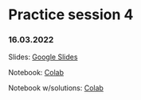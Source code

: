 # Practice session 4

### 16.03.2022

Slides: [Google Slides](https://docs.google.com/presentation/d/1gB9-ydfaz_EnNCKffaZOIvYOUI0J4dVluv_m9KhGDGk/edit?usp=sharing)

Notebook: [Colab](https://colab.research.google.com/drive/1yQM8c_idzBLO0efPQ9crrjZPyqvhqaLG?usp=sharing)

Notebook w/solutions: [Colab](https://colab.research.google.com/drive/1PUxttBrpL-F5IRP7vcDLr-dih7uuNuYm?usp=sharing)
